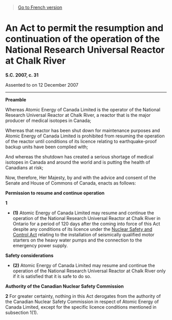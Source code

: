 > [Go to French version](/fr/Lois/Lois%20du%20Canada/2007/ch.%2031.md)

# An Act to permit the resumption and continuation of the operation of the National Research Universal Reactor at Chalk River

**S.C. 2007, c. 31**


Assented to on 12 December 2007

----------




**Preamble**

Whereas Atomic Energy of Canada Limited is the operator of the National Research Universal Reactor at Chalk River, a reactor that is the major producer of medical isotopes in Canada;

Whereas that reactor has been shut down for maintenance purposes and Atomic Energy of Canada Limited is prohibited from resuming the operation of the reactor until conditions of its licence relating to earthquake-proof backup units have been complied with;

And whereas the shutdown has created a serious shortage of medical isotopes in Canada and around the world and is putting the health of Canadians at risk;



Now, therefore, Her Majesty, by and with the advice and consent of the Senate and House of Commons of Canada, enacts as follows:






**Permission to resume and continue operation**

**1** 

- **(1)** Atomic Energy of Canada Limited may resume and continue the operation of the National Research Universal Reactor at Chalk River in Ontario for a period of 120 days after the coming into force of this Act despite any conditions of its licence under the [Nuclear Safety and Control Act](/en/Acts/Statutes%20of%20Canada/1997/c.%209.md) relating to the installation of seismically qualified motor starters on the heavy water pumps and the connection to the emergency power supply.

**Safety considerations**

- **(2)** Atomic Energy of Canada Limited may resume and continue the operation of the National Research Universal Reactor at Chalk River only if it is satisfied that it is safe to do so.




**Authority of the Canadian Nuclear Safety Commission**

**2** For greater certainty, nothing in this Act derogates from the authority of the Canadian Nuclear Safety Commission in respect of Atomic Energy of Canada Limited, except for the specific licence conditions mentioned in subsection 1(1).


